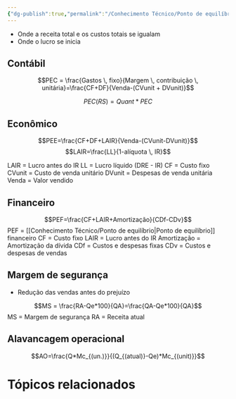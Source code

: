 ```yaml
---
{"dg-publish":true,"permalink":"/Conhecimento Técnico/Ponto de equilíbrio/","created":"","updated":""}
---
```


- Onde a receita total e os custos totais se igualam
- Onde o lucro se inicia

## Contábil
$$PEC = \frac{Gastos \, fixo}{Margem \, contribuição \, unitária}=\frac{CF+DF}{Venda-(CVunit + DVunit)}$$

$$PEC(RS)=Quant*PEC$$

## Econômico
$$PEE=\frac{CF+DF+LAIR}{Venda-(CVunit-DVunit)}$$
$$LAIR=\frac{LL}{1-alíquota \, IR}$$

LAIR = Lucro antes do IR
LL = Lucro líquido (DRE - IR)
CF = Custo fixo
CVunit = Custo de venda unitário
DVunit = Despesas de venda unitária
Venda = Valor vendido

## Financeiro
$$PEF=\frac{CF+LAIR+Amortização}{CDf-CDv}$$
PEF = [[Conhecimento Técnico/Ponto de equilíbrio\|Ponto de equilíbrio]] financeiro 
CF = Custo fixo
LAIR = Lucro antes do IR
Amortização = Amortização da dívida
CDf = Custos e despesas fixas
CDv = Custos e despesas de vendas

## Margem de segurança
- Redução das vendas antes do prejuízo

$$MS = \frac{RA-Qe*100}{QA}=\frac{QA-Qe*100}{QA}$$
MS = Margem de segurança 
RA = Receita atual

## Alavancagem operacional
$$AO=\frac{Q*Mc_{(un.)}}{(Q_{(atual)}-Qe)*Mc_{(unit)}}$$

# Tópicos relacionados
